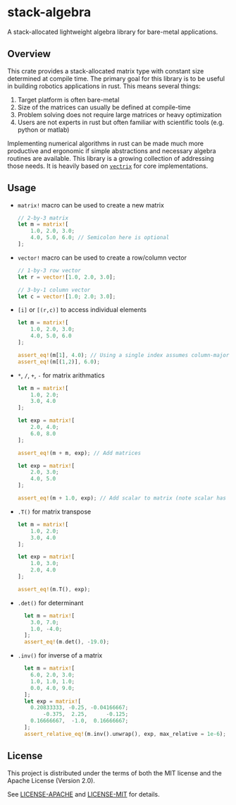 # stack-algebra
A stack-allocated lightweight algebra library for bare-metal applications.

## Overview
This crate provides a stack-allocated matrix type with constant size determined at 
compile time. The primary goal for this library is to be useful in building robotics
applications in rust. This means several things:
1. Target platform is often bare-metal
2. Size of the matrices can usually be defined at compile-time
3. Problem solving does not require large matrices or heavy optimization
4. Users are not experts in rust but often familiar with scientific tools 
(e.g. python or matlab)

Implementing numerical algorithms in rust can be made much more productive and ergonomic
if simple abstractions and necessary algebra routines are available. This library is
a growing collection of addressing those needs. It is heavily based on 
[`vectrix`][vectrix] for core implementations.

## Usage

- `matrix!` macro can be used to create a new matrix
  ```rust
  // 2-by-3 matrix 
  let m = matrix![
      1.0, 2.0, 3.0;
      4.0, 5.0, 6.0; // Semicolon here is optional
  ]; 
  ```

- `vector!` macro can be used to create a row/column vector
  ```rust
  // 1-by-3 row vector
  let r = vector![1.0, 2.0, 3.0]; 

  // 3-by-1 column vector
  let c = vector![1.0; 2.0; 3.0]; 
  ```

- `[i]` or `[(r,c)]` to access individual elements
  ```rust
  let m = matrix![
      1.0, 2.0, 3.0;
      4.0, 5.0, 6.0
  ]; 

  assert_eq!(m[1], 4.0); // Using a single index assumes column-major order
  assert_eq!(m[(1,2)], 6.0);
  ```

- `*`, `/`, `+`, `-` for matrix arithmatics
  ```rust
  let m = matrix![
      1.0, 2.0;
	  3.0, 4.0
  ];

  let exp = matrix![
      2.0, 4.0;
	  6.0, 8.0
  ];

  assert_eq!(m + m, exp); // Add matrices
  
  let exp = matrix![
      2.0, 3.0;
	  4.0, 5.0
  ];

  assert_eq!(m + 1.0, exp); // Add scalar to matrix (note scalar has to be behind the operator)
  ```

- `.T()` for matrix transpose
  ```rust
  let m = matrix![
      1.0, 2.0;
	  3.0, 4.0
  ];

  let exp = matrix![
      1.0, 3.0;
	  2.0, 4.0
  ];

  assert_eq!(m.T(), exp); 

- `.det()` for determinant
  ```rust
    let m = matrix![
	  3.0, 7.0;
	  1.0, -4.0;
	];
    assert_eq!(m.det(), -19.0); 
  ```

- `.inv()` for inverse of a matrix
  ```rust
	let m = matrix![
	  6.0, 2.0, 3.0;
	  1.0, 1.0, 1.0;
	  0.0, 4.0, 9.0;
	];
	let exp = matrix![
	  0.20833333, -0.25, -0.04166667;
		  -0.375,  2.25,      -0.125;
	  0.16666667,  -1.0,  0.16666667;
	];
	assert_relative_eq!(m.inv().unwrap(), exp, max_relative = 1e-6);
  ```

## License

This project is distributed under the terms of both the MIT license and the Apache License (Version 2.0).

See [LICENSE-APACHE](LICENSE-APACHE) and [LICENSE-MIT](LICENSE-MIT) for details.

[vectrix]: https://docs.rs/vectrix/latest/vectrix/